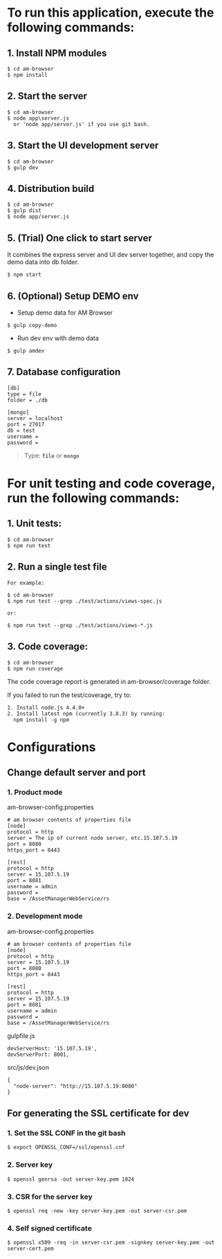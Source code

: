 # To run this application, execute the following commands: 

## 1. Install NPM modules
    $ cd am-browser
    $ npm install
##  2. Start the server
    $ cd am-browser
    $ node app\server.js
      or 'node app/server.js' if you use git bash.
##  3. Start the UI development server
    $ cd am-browser
    $ gulp dev
##  4. Distribution build
    $ cd am-browser
    $ gulp dist
    $ node app/server.js
##  5. (Trial) One click to start server
  It combines the express server and UI dev server together, and copy the demo data into db folder.
```
$ npm start
```
##  6. (Optional) Setup DEMO env
 * Setup demo data for AM Browser
```
$ gulp copy-demo
```
 * Run dev env with demo data
```
$ gulp amdev
```
##  7. Database configuration
```
[db]
type = file
folder = ./db

[mongo]
server = localhost
port = 27017
db = test
username =
password =
```
> Type: **`file`** or **`mongo`**

# For unit testing and code coverage, run the following commands:
##  1. Unit tests:
    $ cd am-browser
    $ npm run test

##  2. Run a single test file

    For example: 
    
    $ cd am-browser
    $ npm run test --grep ./test/actions/views-spec.js   
     
    or:
    
    $ npm run test --grep ./test/actions/views-*.js   
            
  
## 3. Code coverage:
    $ cd am-browser
    $ npm run coverage
    
The code coverage report is generated in am-browser/coverage folder.

If you failed to run the test/coverage, try to:
  
    1. Install node.js 4.4.0+
    2. Install latest npm (currently 3.8.3) by running:
      npm install -g npm

# Configurations
## Change default server and port
### 1. Product mode
  am-browser-config.properties
  ```
  # am browser contents of properties file
  [node]
  protocol = http
  server = The ip of current node server, etc.15.107.5.19
  port = 8080
  https_port = 8443

  [rest]
  protocol = http
  server = 15.107.5.19
  port = 8081
  username = admin
  password =
  base = /AssetManagerWebService/rs
  ```
### 2. Development mode
  am-browser-config.properties
  ```
  # am browser contents of properties file
  [node]
  protocol = http
  server = 15.107.5.19
  port = 8080
  https_port = 8443

  [rest]
  protocol = http
  server = 15.107.5.19
  port = 8081
  username = admin
  password =
  base = /AssetManagerWebService/rs
  ```
  gulpfile.js
  ```
  devServerHost: '15.107.5.19',
  devServerPort: 8001,
  ```
  src/js/dev.json
  ```
  {
    "node-server": "http://15.107.5.19:8080"
  }
  ```

## For generating the SSL certificate for dev
### 1. Set the SSL CONF in the git bash 
  ```
  $ export OPENSSL_CONF=/ssl/openssl.cnf
  ```
### 2. Server key
  ```
  $ openssl genrsa -out server-key.pem 1024
  ```
### 3. CSR for the server key
  ```
  $ openssl req -new -key server-key.pem -out server-csr.pem
  ```
### 4. Self signed certificate
  ```
  $ openssl x509 -req -in server-csr.pem -signkey server-key.pem -out server-cert.pem
  ```
